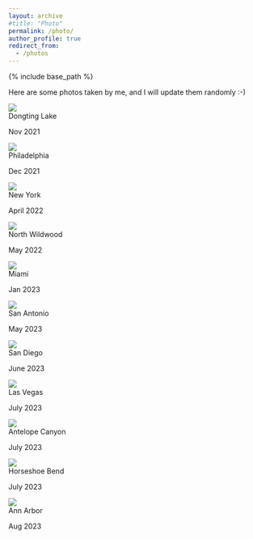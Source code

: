 ```yaml
---
layout: archive
#title: "Photo"
permalink: /photo/
author_profile: true
redirect_from:
  - /photos
---
```


{% include base_path %}

<p>Here are some photos taken by me, and I will update them randomly :-) 
</p><link rel="stylesheet" href="../assets/css/stylesheet.css" /><meta name="viewport" content="width=device-width, initial-scale=1.0" />
<div id="wrapper">
  
<div class="image-container"> <img src="../images/DongtingLake.jpg" /><div class="image-caption"><h1_hover>Dongting Lake</h1_hover><p>Nov 2021</p></div></div>

<div class="image-container"> <img src="../images/philly.jpg" /><div class="image-caption"><h1_hover>Philadelphia</h1_hover><p>Dec 2021</p></div></div>
 
<div class="image-container"> <img src="../images/nyc.jpg" /><div class="image-caption"><h1_hover>New York</h1_hover><p>April 2022</p></div></div>
    
<div class="image-container"> <img src="../images/wildwood.jpg" /><div class="image-caption"><h1_hover>North Wildwood</h1_hover><p>May 2022</p></div></div>

<div class="image-container"> <img src="../images/miami.JPG" /><div class="image-caption"><h1_hover>Miami</h1_hover><p>Jan 2023</p></div></div>

<div class="image-container"> <img src="../images/SanAntonio2023.jpg" /><div class="image-caption"><h1_hover>San Antonio</h1_hover><p>May 2023</p></div></div>

<div class="image-container"> <img src="../images/SD2023.jpg" /><div class="image-caption"><h1_hover>San Diego</h1_hover><p>June 2023</p></div></div>

<div class="image-container"> <img src="../images/Vegas2023.jpg" /><div class="image-caption"><h1_hover>Las Vegas</h1_hover><p>July 2023</p></div></div>

<div class="image-container"> <img src="../images/Antelope2023.jpg" /><div class="image-caption"><h1_hover>Antelope Canyon</h1_hover><p>July 2023</p></div></div>

<div class="image-container"> <img src="../images/Horseshoe2023.jpg" /><div class="image-caption"><h1_hover>Horseshoe Bend</h1_hover><p>July 2023</p></div></div>

<div class="image-container"> <img src="../images/AnnArbor2023.jpg" /><div class="image-caption"><h1_hover>Ann Arbor</h1_hover><p>Aug 2023</p></div></div>

</div>
